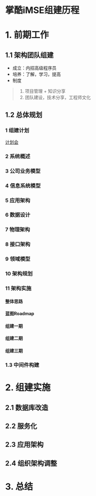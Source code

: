 # 掌酷iMSE组建历程
# 1. 前期工作
## 1.1 架构团队组建
+ 成立：内招高级程序员
+ 培养：了解，学习，提高
+ 制度
> 1. 项目管理 + 知识分享
> 2. 团队建设，技术分享，工程师文化

## 1.2 总体规划
### 1 组建计划
[计划会](https://github.com/iyouling/iMSE-instruction/blob/master/iMSE-plan2020.md)

### 2 系统概述

### 3 公司业务模型

### 4 信息系统模型

### 5 应用架构

### 6 数据设计

### 7 物理架构

### 8 接口架构

### 9 领域模型

### 10 架构规划

### 11 架构实施
#### 整体思路

#### 蓝图Roadmap

#### 组建一期

#### 组建二期

#### 组建三期

### 1.3 中间件构建


# 2. 组建实施
## 2.1 数据库改造

## 2.2 服务化

## 2.3 应用架构

## 2.4 组织架构调整

# 3. 总结
